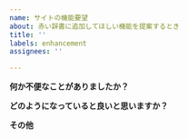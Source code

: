 ```yaml
---
name: サイトの機能要望
about: 赤い辞書に追加してほしい機能を提案するとき
title: ''
labels: enhancement
assignees: ''

---
```


**何か不便なことがありましたか？**

**どのようになっていると良いと思いますか？**

**その他**
